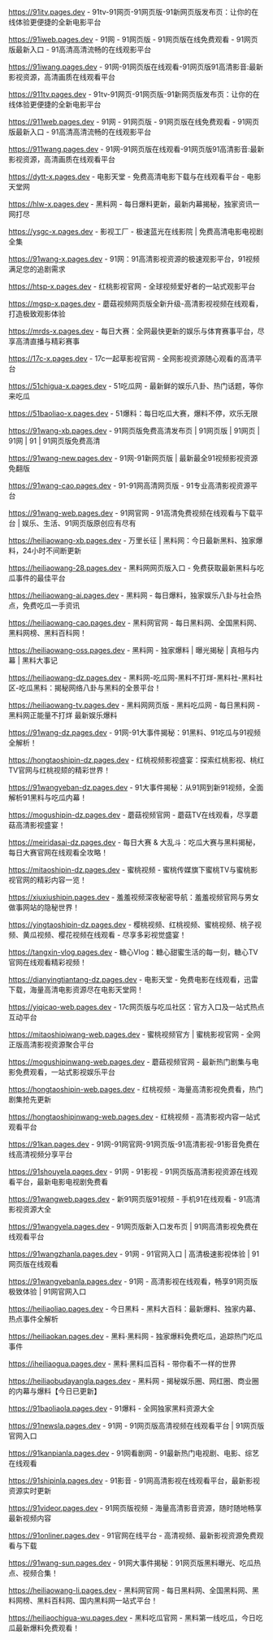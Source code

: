 https://91itv.pages.dev - 91tv-91网页-91网页版-91新网页版发布页：让你的在线体验更便捷的全新电影平台

https://91iweb.pages.dev - 91网 - 91网页版 - 91网页版在线免费观看 - 91网页版最新入口 - 91高清高清流畅的在线观影平台

https://91iwang.pages.dev - 91网-91网页版在线观看-91网页版91高清影音:最新影视资源，高清画质在线观看平台

https://911tv.pages.dev - 91tv-91网页-91网页版-91新网页版发布页：让你的在线体验更便捷的全新电影平台

https://911web.pages.dev - 91网 - 91网页版 - 91网页版在线免费观看 - 91网页版最新入口 - 91高清高清流畅的在线观影平台

https://911wang.pages.dev - 91网-91网页版在线观看-91网页版91高清影音:最新影视资源，高清画质在线观看平台

https://dytt-x.pages.dev - 电影天堂 - 免费高清电影下载与在线观看平台 - 电影天堂网

https://hlw-x.pages.dev - 黑料网 - 每日爆料更新，最新内幕揭秘，独家资讯一网打尽

https://ysgc-x.pages.dev - 影视工厂 - 极速蓝光在线影院 | 免费高清电影电视剧全集

https://91wang-x.pages.dev - 91网：91高清影视资源的极速观影平台，91视频满足您的追剧需求

https://htsp-x.pages.dev - 红桃影视官网 - 全球视频爱好者的一站式观影平台

https://mgsp-x.pages.dev - 蘑菇视频网页版全新升级-高清影视视频在线观看，打造极致观影体验

https://mrds-x.pages.dev - 每日大赛：全网最快更新的娱乐与体育赛事平台，尽享高清直播与精彩赛事

https://17c-x.pages.dev - 17c一起草影视官网 - 全网影视资源随心观看的高清平台

https://51chigua-x.pages.dev - 51吃瓜网 - 最新鲜的娱乐八卦、热门话题，等你来吃瓜

https://51baoliao-x.pages.dev - 51爆料：每日吃瓜大赛，爆料不停，欢乐无限

https://91wang-xb.pages.dev - 91网页版免费高清发布页 | 91网页版 | 91网页 | 91网 | 91 | 91网页版免费高清

https://91wang-new.pages.dev - 91网-91新网页版 | 最新最全91视频影视资源免翻版

https://91wang-cao.pages.dev - 91-91网高清网页版 - 91专业高清影视资源平台

https://91wang-web.pages.dev - 91网官网 - 91高清免费视频在线观看与下载平台 | 娱乐、生活、91网页版原创应有尽有

https://heiliaowang-xb.pages.dev - 万里长征 | 黑料网：今日最新黑料、独家爆料，24小时不间断更新

https://heiliaowang-28.pages.dev - 黑料网网页版入口 - 免费获取最新黑料与吃瓜事件的最佳平台

https://heiliaowang-ai.pages.dev - 黑料网 - 每日爆料，独家娱乐八卦与社会热点，免费吃瓜一手资讯

https://heiliaowang-cao.pages.dev - 黑料网官网 - 每日黑料网、全国黑料网、黑料网榜、黑料百科网！

https://heiliaowang-oss.pages.dev - 黑料网 - 独家爆料 | 曝光揭秘 | 真相与内幕 | 黑料大事记

https://heiliaowang-dz.pages.dev - 黑料网-吃瓜网-黑料不打烊-黑料社-黑料社区-吃瓜黑料：揭秘网络八卦与黑料的全景平台！

https://heiliaowang-tv.pages.dev - 黑料网网页版 - 黑料吃瓜网 - 每日黑料网 - 黑料网正能量不打烊 最新娱乐爆料

https://91wang-dz.pages.dev - 91网-91大事件揭秘：91黑料、91吃瓜与91视频全解析！

https://hongtaoshipin-dz.pages.dev - 红桃视频影视盛宴：探索红桃影视、桃红TV官网与红桃视颏的精彩世界！

https://91wangyeban-dz.pages.dev - 91大事件揭秘：从91网到新91视频，全面解析91黑料与吃瓜内幕！

https://mogushipin-dz.pages.dev - 蘑菇视频官网 - 蘑菇TV在线观看，尽享蘑菇高清影视盛宴！

https://meiridasai-dz.pages.dev - 每日大赛 & 大乱斗：吃瓜大赛与黑料揭秘，每日大赛官网在线观看全攻略！

https://mitaoshipin-dz.pages.dev - 蜜桃视频 - 蜜桃传媒旗下蜜桃TV与蜜桃影视官网的精彩内容一览！

https://xiuxiushipin.pages.dev - 羞羞视频深夜秘密导航：羞羞视频官网与男女做事网站的隐秘世界！

https://yingtaoshipin-dz.pages.dev - 樱桃视频、红桃视频、蜜桃视频、桃子视频、黄瓜视频、樱花视频在线观看 - 尽享多彩视觉盛宴！

https://tangxin-vlog.pages.dev - 糖心Vlog：糖心甜蜜生活的每一刻，糖心TV官网在线观看精彩视频！

https://dianyingtiantang-dz.pages.dev - 电影天堂 - 免费电影在线观看，迅雷下载，海量高清电影资源尽在电影天堂网！

https://yiqicao-web.pages.dev - 17c网页版与吃瓜社区：官方入口及一站式热点互动平台

https://mitaoshipiwang-web.pages.dev - 蜜桃视频官方 | 蜜桃影视官网 - 全网正版高清影视资源聚合平台

https://mogushipinwang-web.pages.dev - 蘑菇视频官网 - 最新热门剧集与电影免费观看，一站式影视娱乐平台

https://hongtaoshipin-web.pages.dev - 红桃视频 - 海量高清影视免费看，热门剧集抢先更新

https://hongtaoshipinwang-web.pages.dev - 红桃视频 - 高清影视内容一站式观看平台

https://91kan.pages.dev - 91网-91网官网-91网页版-91高清影视-91影音免费在线高清视频分享平台

https://91shouyela.pages.dev - 91网 - 91影视 - 91网页版高清影视资源在线观看平台，最新电影电视剧免费看

https://91wangweb.pages.dev - 新91网页版91视频 - 手机91在线观看 - 91高清影视资源大全

https://91wangyela.pages.dev - 91网页版新入口发布页 | 91网高清影视免费在线观看平台

https://91wangzhanla.pages.dev - 91网 - 91官网入口 | 高清极速影视体验 | 91网页版在线观看

https://91wangyebanla.pages.dev - 91网 - 高清影视在线观看，畅享91网页版极致体验 | 91网官网入口

https://heiliaoliao.pages.dev - 今日黑料 - 黑料大百科：最新爆料、独家内幕、热点事件全解析

https://heiliaokan.pages.dev - 黑料·黑料网 - 独家爆料免费吃瓜，追踪热门吃瓜事件

https://iheiliaogua.pages.dev - 黑料·黑料瓜百科 - 带你看不一样的世界

https://heiliaobudayangla.pages.dev - 黑料网 - 揭秘娱乐圈、网红圈、商业圈的内幕与爆料【今日已更新】

https://91baoliaola.pages.dev - 91爆料 - 全网独家黑料资源大全

https://91newsla.pages.dev - 91网 - 91网页版高清视频在线观看平台 | 91网页版官网入口

https://91kanpianla.pages.dev - 91网看剧网 - 91最新热门电视剧、电影、综艺在线观看

https://91shipinla.pages.dev - 91影音 - 91网高清影视在线观看平台，最新影视资源实时更新

https://91videor.pages.dev - 91网页版视频 - 海量高清影音资源，随时随地畅享最新视频内容

https://91onliner.pages.dev - 91官网在线平台 - 高清视频、最新影视资源免费观看与下载

https://91wang-sun.pages.dev - 91网大事件揭秘：91网页版黑料曝光、吃瓜热点、视频合集！

https://heiliaowang-li.pages.dev - 黑料网官网 - 每日黑料网、全国黑料网、黑料网榜、黑料百科网、国内黑料网一站式平台！

https://heiliaochigua-wu.pages.dev - 黑料吃瓜官网 - 黑料第一线吃瓜，今日吃瓜最新爆料免费观看！
